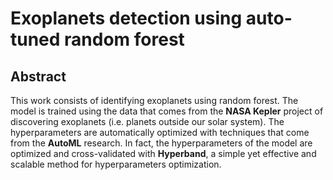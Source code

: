 # Exoplanets detection using auto-tuned random forest
## Abstract
This work consists of identifying exoplanets using random forest. The model is trained using the data that comes from the __NASA Kepler__ project of discovering exoplanets (i.e. planets outside our solar system). The hyperparameters are automatically optimized with techniques that come from the __AutoML__ research. In fact, the hyperparameters of the model are optimized and cross-validated with __Hyperband__, a simple yet effective and scalable method for hyperparameters optimization.